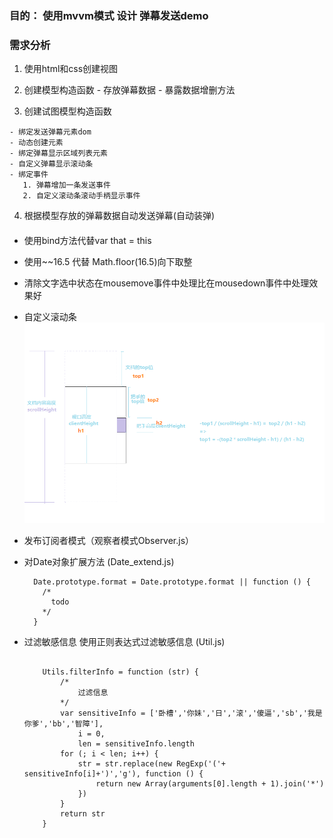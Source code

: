 
### 目的： 使用mvvm模式 设计 弹幕发送demo
### 需求分析
  1.  使用html和css创建视图        
  2.  创建模型构造函数
	- 存放弹幕数据
    - 暴露数据增删方法


  3. 创建试图模型构造函数
    
	- 绑定发送弹幕元素dom
    - 动态创建元素        
    - 绑定弹幕显示区域列表元素
    - 自定义弹幕显示滚动条
    - 绑定事件
       1. 弹幕增加一条发送事件
       2. 自定义滚动条滚动手柄显示事件

  4. 根据模型存放的弹幕数据自动发送弹幕(自动装弹)


#### 
	
  - 使用bind方法代替var that = this
  - 使用~~16.5 代替 Math.floor(16.5)向下取整
  - 清除文字选中状态在mousemove事件中处理比在mousedown事件中处理效果好
  - 自定义滚动条
  	  ![自定义滚动条](./detail.png)
  - 发布订阅者模式（观察者模式Observer.js）
  - 对Date对象扩展方法 (Date_extend.js)
    
    ```
      Date.prototype.format = Date.prototype.format || function () {
        /*
          todo
        */
      }
    ```
  - 过滤敏感信息  使用正则表达式过滤敏感信息 (Util.js)
	```

		Utils.filterInfo = function (str) {
		    /*
		        过滤信息
		    */
		    var sensitiveInfo = ['卧槽','你妹','日','滚','傻逼','sb','我是你爹','bb','智障'],
		        i = 0,
		        len = sensitiveInfo.length
		    for (; i < len; i++) {
		        str = str.replace(new RegExp('('+ sensitiveInfo[i]+')','g'), function () {
		            return new Array(arguments[0].length + 1).join('*')
		        })
		    }
		    return str
		}		

	```
